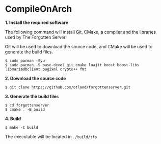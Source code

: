 # CompileOnArch

**1. Install the required software**

The following command will install Git, CMake, a compiler and the libraries used by The Forgotten Server.

Git will be used to download the source code, and CMake will be used to generate the build files.

```
$ sudo pacman -Syu
$ sudo pacman -S base-devel git cmake luajit boost boost-libs libmariadbclient pugixml crypto++ fmt
```

**2. Download the source code**

```
$ git clone https://github.com/otland/forgottenserver.git
```

**3. Generate the build files**

```
$ cd forgottenserver
$ cmake . -B build
```

**4. Build**

```
$ make -C build
```

The executable will be located in `./build/tfs`
